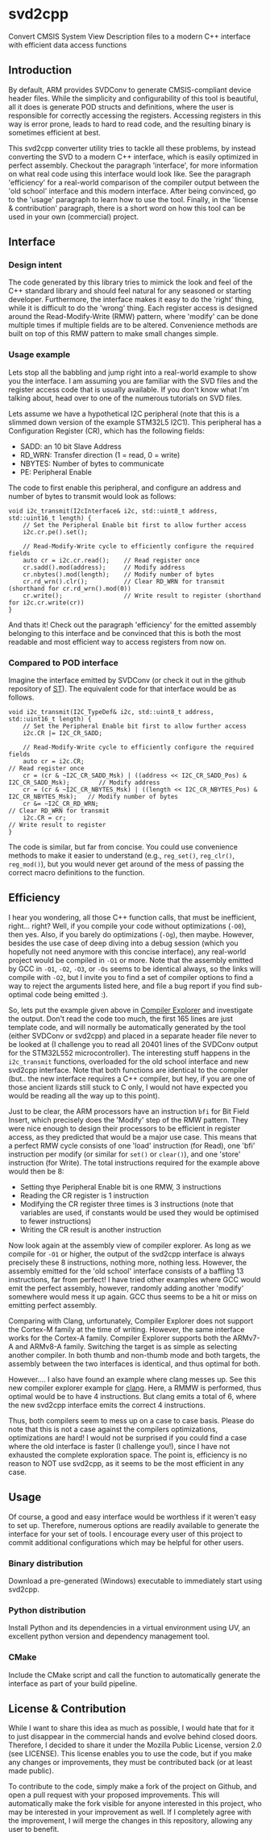 # svd2cpp
Convert CMSIS System View Description files to a modern C++ interface with efficient data access functions


## Introduction
By default, ARM provides SVDConv to generate CMSIS-compliant device header files.
While the simplicity and configurability of this tool is beautiful, all it does is generate POD structs and definitions, where the user is responsible for correctly accessing the registers.
Accessing registers in this way is error prone, leads to hard to read code, and the resulting binary is sometimes efficient at best.

This svd2cpp converter utility tries to tackle all these problems, by instead converting the SVD to a modern C++ interface, which is easily optimized in perfect assembly.
Checkout the paragraph 'interface', for more information on what real code using this interface would look like.
See the paragraph 'efficiency' for a real-world comparison of the compiler output between the 'old school' interface and this modern interface.
After being convinced, go to the 'usage' paragraph to learn how to use the tool.
Finally, in the 'license & contribution' paragraph, there is a short word on how this tool can be used in your own (commercial) project.

## Interface
### Design intent
The code generated by this library tries to mimick the look and feel of the C++ standard library and should feel natural for any seasoned or starting developer.
Furthermore, the interface makes it easy to do the 'right' thing, while it is difficult to do the 'wrong' thing.
Each register access is designed around the Read-Modify-Write (RMW) pattern, where 'modify' can be done multiple times if multiple fields are to be altered.
Convenience methods are built on top of this RMW pattern to make small changes simple.

### Usage example
Lets stop all the babbling and jump right into a real-world example to show you the interface.
I am assuming you are familiar with the SVD files and the register access code that is usually available.
If you don't know what I'm talking about, head over to one of the numerous tutorials on SVD files.

Lets assume we have a hypothetical I2C peripheral (note that this is a slimmed down version of the example STM32L5 I2C1).
This peripheral has a Configuration Register (CR), which has the following fields:

 * SADD: an 10 bit Slave Address
 * RD_WRN: Transfer direction (1 = read, 0 = write)
 * NBYTES: Number of bytes to communicate
 * PE: Peripheral Enable

The code to first enable this peripheral, and configure an address and number of bytes to transmit would look as follows:

```
void i2c_transmit(I2cInterface& i2c, std::uint8_t address, std::uint16_t length) {
    // Set the Peripheral Enable bit first to allow further access
    i2c.cr.pe().set();

    // Read-Modify-Write cycle to efficiently configure the required fields
    auto cr = i2c.cr.read();    // Read register once
    cr.sadd().mod(address);     // Modify address
    cr.nbytes().mod(length);    // Modify number of bytes
    cr.rd_wrn().clr();          // Clear RD_WRN for transmit (shorthand for cr.rd_wrn().mod(0))
    cr.write();                 // Write result to register (shorthand for i2c.cr.write(cr))
}
```

And thats it! Check out the paragraph 'efficiency' for the emitted assembly belonging to this interface and be convinced that this is both the most readable and most efficient way to access registers from now on.

### Compared to POD interface
Imagine the interface emitted by SVDConv (or check it out in the github repository of [ST](https://github.com/STMicroelectronics/cmsis-device-l5/blob/master/Include/stm32l552xx.h)).
The equivalent code for that interface would be as follows.

```
void i2c_transmit(I2C_TypeDef& i2c, std::uint8_t address, std::uint16_t length) {
    // Set the Peripheral Enable bit first to allow further access
    i2c.CR |= I2C_CR_SADD;

    // Read-Modify-Write cycle to efficiently configure the required fields
    auto cr = i2c.CR;                                                                       // Read register once
    cr = (cr & ~I2C_CR_SADD_Msk) | ((address << I2C_CR_SADD_Pos) & I2C_CR_SADD_Msk);        // Modify address
    cr = (cr & ~I2C_CR_NBYTES_Msk) | ((length << I2C_CR_NBYTES_Pos) & I2C_CR_NBYTES_Msk);   // Modify number of bytes
    cr &= ~I2C_CR_RD_WRN;                                                                   // Clear RD_WRN for transmit
    i2c.CR = cr;                                                                            // Write result to register
}
```

The code is similar, but far from concise.
You could use convenience methods to make it easier to understand (e.g., `reg_set()`, `reg_clr()`, `reg_mod()`), but you would never get around of the mess of passing the correct macro definitions to the function.

## Efficiency
I hear you wondering, all those C++ function calls, that must be inefficient, right... right?
Well, if you compile your code without optimizations (`-O0`), then yes.
Also, if you barely do optimizations (`-Og`), then maybe.
However, besides the use case of deep diving into a debug session (which you hopefully not need anymore with this concise interface), any real-world project would be compiled in `-O1` or more.
Note that the assembly emitted by GCC in `-O1`, `-O2`, `-O3`, or `-Os` seems to be identical always, so the links will compile with `-O2`, but I invite you to find a set of compiler options to find a way to reject the arguments listed here, and file a bug report if you find sub-optimal code being emitted :).

So, lets put the example given above in [Compiler Explorer](https://godbolt.org/z/Td1djT544) and investigate the output.
Don't read the code too much, the first 165 lines are just template code, and will normally be automatically generated by the tool (either SVDConv or svd2cpp) and placed in a separate header file never to be looked at (I challenge you to read all 20401 lines of the SVDConv output for the STM32L552 microcontroller).
The interesting stuff happens in the `i2c_transmit` functions, overloaded for the old school interface and new svd2cpp interface.
Note that both functions are identical to the compiler (but.. the new interface requires a C++ compiler, but hey, if you are one of those ancient lizards still stuck to C only, I would not have expected you would be reading all the way up to this point).

Just to be clear, the ARM processors have an instruction `bfi` for Bit Field Insert, which precisely does the 'Modify' step of the RMW pattern.
They were nice enough to design their processors to be efficient in register access, as they predicted that would be a major use case.
This means that a perfect RMW cycle consists of one 'load' instruction (for Read), one 'bfi' instruction per modify (or similar for `set()` or `clear()`), and one 'store' instruction (for Write).
The total instructions required for the example above would then be 8:

 * Setting thye Peripheral Enable bit is one RMW, 3 instructions
 * Reading the CR register is 1 instruction
 * Modifying the CR register three times is 3 instructions (note that variables are used, if constants would be used they would be optimised to fewer instructions)
 * Writing the CR result is another instruction

Now look again at the assembly view of compiler explorer.
As long as we compile for `-O1` or higher, the output of the svd2cpp interface is always precisely these 8 instructions, nothing more, nothing less.
However, the assembly emitted for the 'old school' interface consists of a baffling 13 instructions, far from perfect!
I have tried other examples where GCC would emit the perfect assembly, however, randomly adding another 'modify' somewhere would mess it up again.
GCC thus seems to be a hit or miss on emitting perfect assembly.

Comparing with Clang, unfortunately, Compiler Explorer does not support the Cortex-M family at the time of writing.
However, the same interface works for the Cortex-A family.
Compiler Explorer supports both the ARMv7-A and ARMv8-A family.
Switching the target is as simple as selecting another compiler.
In both thumb and non-thumb mode and both targets, the assembly between the two interfaces is identical, and thus optimal for both.

However.... I also have found an example where clang messes up.
See this new compiler explorer example for [clang](https://godbolt.org/z/eM9h85E1x).
Here, a RMMW is performed, thus optimal would be to have 4 instructions.
But clang emits a total of 6, where the new svd2cpp interface emits the correct 4 instructions.

Thus, both compilers seem to mess up on a case to case basis.
Please do note that this is not a case against the compilers optimizations, optimizations are hard!
I would not be surprised if you could find a case where the old interface is faster (I challenge you!), since I have not exhausted the complete exploration space.
The point is, efficiency is no reason to NOT use svd2cpp, as it seems to be the most efficient in any case.

## Usage
Of course, a good and easy interface would be worthless if it weren't easy to set up.
Therefore, numerous options are readily available to generate the interface for your set of tools.
I encourage every user of this project to commit additional configurations which may be helpful for other users.

### Binary distribution
Download a pre-generated (Windows) executable to immediately start using svd2cpp.

### Python distribution
Install Python and its dependencies in a virtual environment using UV, an excellent python version and dependency management tool.

### CMake
Include the CMake script and call the function to automatically generate the interface as part of your build pipeline.

## License & Contribution
While I want to share this idea as much as possible, I would hate that for it to just disappear in the commercial hands and evolve behind closed doors.
Therefore, I decided to share it under the Mozilla Public License, version 2.0 (see LICENSE).
This license enables you to use the code, but if you make any changes or improvements, they must be contributed back (or at least made public).

To contribute to the code, simply make a fork of the project on Github, and open a pull request with your proposed improvements.
This will automatically make the fork visible for anyone interested in this project, who may be interested in your improvement as well.
If I completely agree with the improvement, I will merge the changes in this repository, allowing any user to benefit.



